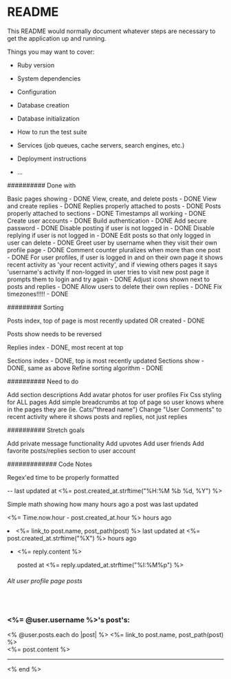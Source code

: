 # README

This README would normally document whatever steps are necessary to get the
application up and running.

Things you may want to cover:

* Ruby version

* System dependencies

* Configuration

* Database creation

* Database initialization

* How to run the test suite

* Services (job queues, cache servers, search engines, etc.)

* Deployment instructions

* ...

########## Done with

Basic pages showing - DONE
View, create, and delete posts - DONE
View and create replies - DONE
Replies properly attached to posts - DONE
Posts properly attached to sections - DONE
Timestamps all working - DONE
Create user accounts - DONE
Build authentication - DONE
Add secure password - DONE
Disable posting if user is not logged in - DONE
Disable replying if user is not logged in - DONE
Edit posts so that only logged in user can delete - DONE
Greet user by username when they visit their own profile page - DONE
Comment counter pluralizes when more than one post - DONE
For user profiles, if user is logged in and on their own page it shows recent activity as 'your recent activity', and if viewing others pages it says 'username's activity
If non-logged in user tries to visit new post page it prompts them to login and try again - DONE
Adjust icons shown next to posts and replies - DONE
Allow users to delete their own replies - DONE
Fix timezones!!!!! - DONE

######### Sorting

Posts index, top of page is most recently updated OR created - DONE

Posts show needs to be reversed

Replies index - DONE, most recent at top

Sections index - DONE, top is most recently updated
Sections show - DONE, same as above
Refine sorting algorithm - DONE



########## Need to do



Add section descriptions
Add avatar photos for user profiles
Fix Css styling for ALL pages
Add simple breadcrumbs at top of page so user knows where in the pages they are (ie. Cats/"thread name")
Change "User Comments" to recent activity where it shows posts and replies, not just replies


########## Stretch goals

Add private message functionality
Add upvotes
Add user friends
Add favorite posts/replies section to user account



############# Code Notes

Regex'ed time to be properly formatted

-- last updated at <%= post.created_at.strftime("%H:%M %b %d, %Y") %>

Simple math showing how many hours ago a post was last updated

<%= Time.now.hour - post.created_at.hour %> hours ago</li>




<li><%= link_to post.name, post_path(post) %> last updated at <%= post.created_at.strftime("%X") %> hours ago</li>








<ul>
<div class="post-content">
<span>
<li><%= reply.content %></li><p>posted at <%= reply.updated_at.strftime("%I:%M%p") %></p>
</ul>
</span>
</div>

###### Alt user profile page posts


<br>
<span class="user-info">
<h3 class="user-posts"><%= @user.username %>'s post's:</h3>
<% @user.posts.each do |post| %>
<%= link_to post.name, post_path(post) %>
<br>
<%= post.content %>
<hr>
<% end %>
</span>
